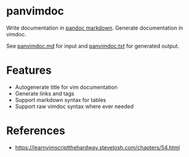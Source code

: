 # panvimdoc

Write documentation in [pandoc markdown](https://pandoc.org/MANUAL.html).
Generate documentation in vimdoc.

See [panvimdoc.md](./doc/panvimdoc.md) for input and [panvimdoc.txt](./doc/panvimdoc.txt) for generated output.

# Features

- Autogenerate title for vim documentation
- Generate links and tags
- Support markdown syntax for tables
- Support raw vimdoc syntax where ever needed

# References

- <https://learnvimscriptthehardway.stevelosh.com/chapters/54.html>
